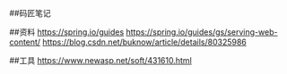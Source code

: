 ##码匠笔记

##资料
https://spring.io/guides
https://spring.io/guides/gs/serving-web-content/
https://blog.csdn.net/buknow/article/details/80325986


##工具
https://www.newasp.net/soft/431610.html
